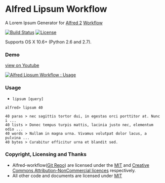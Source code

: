 # Alfred Lipsum Workflow #

A Lorem Ipsum Generator for [Alfred 2][alfred] [Workflow][alfred-workflow]

[![Build Status][shield-travis]][travis]
[![License][shield-license]][MIT-license]

Supports OS X 10.6+ (Python 2.6 and 2.7).


### Demo ###

[view on Youtube][alfred-lipsum-workflow-youtube]

[![Alfred Lipsum Workflow : Usage](http://img.youtube.com/vi/-azxbQfKexg/0.jpg)][alfred-lipsum-workflow-youtube]


### Usage ###

* `lipsum [query]`

```
alfred> lipsum 40

40 paras > nec sagittis tortor dui, in egestas orci porttitor at. Nunc i ...
40 lists > Donec tempus turpis mattis, lacinia justo nec, elementum odio ...
40 words > Nullam in magna urna. Vivamus volutpat dolor lacus, a pulvina ...
40 bytes > Curabitur efficitur urna et blandit sed.
```


### Copyright, Licensing and Thanks ###

* Alfred-workflow([Git Repo](https://github.com/deanishe/alfred-workflow)) are licensed under the [MIT](http://opensource.org/licenses/MIT) and [Creative Commons Attribution-NonCommercial licences](https://creativecommons.org/licenses/by-nc/4.0/legalcode) respectively.
* All other code and documents are licensed under [MIT][MIT-license]

[alfred]: http://www.alfredapp.com/
[alfred-workflow]: http://support.alfredapp.com/workflows
[travis]: https://travis-ci.org/lipsumio/alfred-lipsum
[MIT-license]: http://opensource.org/licenses/MIT

[shield-travis]: https://travis-ci.org/lipsumio/alfred-lipsum.svg?branch=master&style=flat
[shield-license]: http://img.shields.io/:license-mit-blue.svg

[alfred-lipsum-workflow-youtube]: https://www.youtube.com/watch?v=-azxbQfKexg
